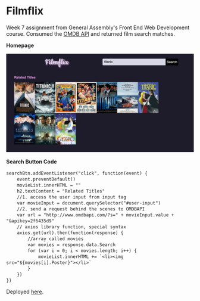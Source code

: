 # Filmflix
Week 7 assignment from General Assembly's Front End Web Development course. Consumed the [OMDB API](http://www.omdbapi.com/) and returned film search matches.

**Homepage**

![film app](./filmflix.png)

**Search Button Code**

```
searchBtn.addEventListener("click", function(event) {
    event.preventDefault()
    movieList.innerHTML = ""
    h2.textContent = "Related Titles"
    //1. access the user input from input tag
    var movieInput = document.querySelector("#user-input")
    //2. send a request behind the scenes to OMDBAPI 
    var url = "http://www.omdbapi.com/?s=" + movieInput.value + "&apikey=2f6435d9"
    // axios library function, special syntax
    axios.get(url).then(function(response) {
        //array called movies
        var movies = response.data.Search
        for (var i = 0; i < movies.length; i++) {
            movieList.innerHTML += `<li><img src="${movies[i].Poster}"></li>`
        }
    })
})
```

Deployed [here](https://penelopecj.github.io/filmflix/).